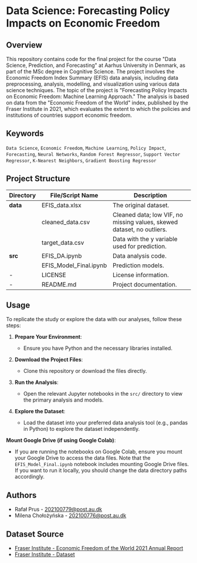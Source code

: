 # Data Science: Forecasting Policy Impacts on Economic Freedom

## Overview
This repository contains code for the final project for the course "Data Science, Prediction, and Forecasting" at Aarhus University in Denmark, as part of the MSc degree in Cognitive Science. The project involves the Economic Freedom Index Summary (EFIS) data analysis, including data preprocessing, analysis, modelling, and visualization using various data science techniques. The topic of the project is "Forecasting Policy Impacts on Economic Freedom: Machine Learning Approach." The analysis is based on data from the "Economic Freedom of the World" index, published by the Fraser Institute in 2021, which evaluates the extent to which the policies and institutions of countries support economic freedom.

## Keywords
`Data Science`, `Economic Freedom`, `Machine Learning`, `Policy Impact`, `Forecasting`, `Neural Networks`, `Random Forest Regressor`, `Support Vector Regressor`, `K-Nearest Neighbors`, `Gradient Boosting Regressor`

## Project Structure

| Directory | File/Script Name    | Description                                                 |
|-----------|---------------------|-------------------------------------------------------------|
| **data** | EFIS_data.xlsx      | The original dataset.                                       |
|           | cleaned_data.csv        | Cleaned data; low VIF, no missing values, skewed dataset, no outliers.|
|           | target_data.csv         | Data with the y variable used for prediction.                         |
| **src**  | EFIS_DA.ipynb             | Data analysis code.                                         |
|           | EFIS_Model_Final.ipynb  | Prediction models.                                          |
| -         | LICENSE              | License information.                                        |
| -         | README.md            | Project documentation.                                      |

## Usage
To replicate the study or explore the data with our analyses, follow these steps:

1. **Prepare Your Environment**:
   - Ensure you have Python and the necessary libraries installed.
   
2. **Download the Project Files**:
   - Clone this repository or download the files directly.

3. **Run the Analysis**:
   - Open the relevant Jupyter notebooks in the `src/` directory to view the primary analysis and models.

4. **Explore the Dataset**:
   - Load the dataset into your preferred data analysis tool (e.g., pandas in Python) to explore the dataset independently.

**Mount Google Drive (if using Google Colab)**:
   - If you are running the notebooks on Google Colab, ensure you mount your Google Drive to access the data files. Note that the `EFIS_Model_Final.ipynb` notebook includes mounting Google Drive files. If you want to run it locally, you should change the data directory paths accordingly.


## Authors
- Rafał Prus - [202100779@post.au.dk](mailto:202100779@post.au.dk)
- Milena Chołożyńska - [202100776@post.au.dk](mailto:202100776@post.au.dk)

## Dataset Source
- [Fraser Institute - Economic Freedom of the World 2021 Annual Report](https://www.fraserinstitute.org/studies/economic-freedom-of-the-world-2021-annual-report)
- [Fraser Institute - Dataset](https://www.fraserinstitute.org/economic-freedom/dataset?geozone=world&page=dataset&min-year=2&max-year=0&filter=0)

